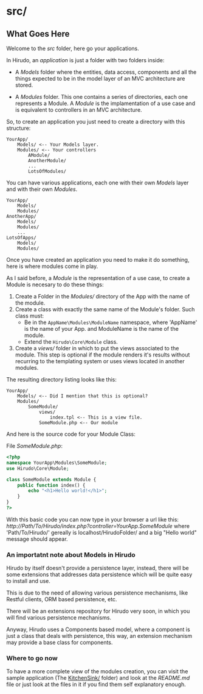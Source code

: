 src/
====

What Goes Here
--------------

Welcome to the *src* folder, here go your applications.

In Hirudo, an *application* is just a folder with two folders inside:

* A *Models* folder where the entities, data access, components and all the things 
expected to be in the model layer of an MVC architecture are stored. 

* A *Modules* folder. This one contains a series of directories, each one represents
a Module. A *Module* is the implamentation of a use case and is equivalent to
controllers in an MVC architecture.

So, to create an application you just need to create a directory with this structure:

    YourApp/
        Models/ <-- Your Models layer.
        Modules/ <-- Your controllers
            AModule/
            AnotherModule/
            ...
            LotsOfModules/

You can have various applications, each one with their own *Models* layer and with their
own *Modules*.

    YourApp/
        Models/
        Modules/
    AnotherApp/
        Models/
        Modules/
        ...
    LotsOfApps/
        Models/
        Modules/

Once you have created an application you need to make it do something, here is
where modules come in play. 

As I said before, a *Module* is the representation of a use case, to create a Module
is necesary to do these things:

1. Create a Folder in the *Modules/* directory of the App with the name of the module.
2. Create a class with exactly the same name of the Module's folder. Such class must:
    * Be in the `AppName\Modules\ModuleName` namespace, where 'AppName' is the name of your App.
      and ModuleName is the name of the module. 
    * Extend the `Hirudo\Core\Module` class.
3. Create a *views/* folder in which to put the views associated to the module. This
step is optional if the module renders it's results without recurring to
the templating system or uses views located in another modules.

The resulting directory listing looks like this:

    YourApp/
        Models/ <-- Did I mention that this is optional?
        Modules/
            SomeModule/
                views/
                    index.tpl <-- This is a view file.
                SomeModule.php <-- Our module

And here is the source code for your Module Class:

File *SomeModule.php*:

```php
<?php
namespace YourApp\Modules\SomeModule;
use Hirudo\Core\Module;

class SomeModule extends Module {
    public function index() {
        echo "<h1>Hello world!</h1>";
    }
}
?>
```

With this basic code you can now type in your browser a url like this: 
*http://Path/To/Hirudo/index.php?controller=YourApp.SomeModule* where 'Path/To/Hirudo/'
gereally is localhost/HirudoFolder/ and a big "Hello world" message should appear.

### An importatnt note about Models in Hirudo

Hirudo by itself doesn't provide a persistence layer, instead, there will be some
extensions that addresses data persistence which will be quite easy to install and
use.

This is due to the need of allowing various persistence mechanisms, like Restful
clients, ORM based persistence, etc.

There will be an extensions repository for Hirudo very soon, in which you will find various
persistence mechanisms.

Anyway, Hirudo uses a Components based model, where a component is just a class
that deals with persistence, this way, an extension mechanism may provide a base
class for components.

### Where to go now

To have a more complete view of the modules creation, you can visit the sample application
(The [KitchenSink/](http://github.com/JeyDotC/Hirudo/tree/master/src/KitchenSink) folder) 
and look at the *README.md* file or just look at the files in it if you find them self explanatory 
enough.